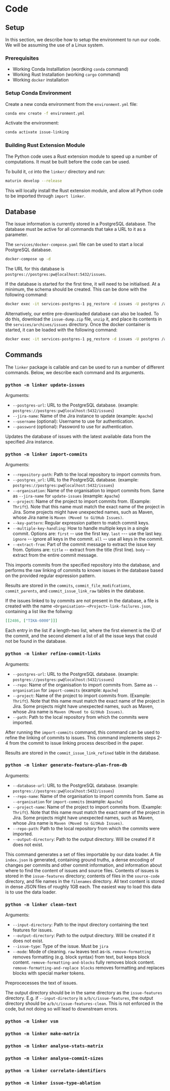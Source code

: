 # Code

## Setup
In this section, we describe how to setup the environment to run our code.
We will be assuming the use of a Linux system.

### Prerequisites
- Working Conda Installlation (wordking `conda` command)
- Working Rust Installation (working `cargo` command)
- Working `docker` installation

### Setup Conda Environment
Create a new conda environment from the `environment.yml` file:

```bash
conda env create -f environment.yml
```

Activate the environment:

```bash
conda activate issue-linking
```

### Building Rust Extension Module
The Python code uses a Rust extension module to speed
up a number of computations. It must be built before
the code can be used.

To build it, `cd` into the `linker/` directory and run:

```bash
maturin develop --release
```

This will locally install the Rust extension module,
and allow all Python code to be imported through
`import linker`.

## Database
The issue information is currently stored in a PostgreSQL database. The database must be active for all commands that
take a URL to it as a parameter.

The `services/docker-compose.yaml` file can be used to start a local PostgreSQL database.

```bash
docker-compose up -d
```

The URL for this database is `postgres://postgres:pw@localhost:5432/issues`.

If the database is started for the first time,
it will need to be initialised. At a minimum, the schema
should be created. This can be done with the following command:

```bash
docker exec -it services-postgres-1 pg_restore -d issues -U postgres /archives/issues/schema.sql
```

Alternatively, our entire pre-downloaded database can also be loaded. To do this, download the `issue-dump.zip` file,
`unzip` it, and place its contents in the `services/archives/issues` directory. Once the docker container is started, it can be loaded with the following command:

```bash
docker exec -it services-postgres-1 pg_restore -d issues -U postgres /archives/issues/issue-dump.sql
```

## Commands
The `linker` package is callable and can be used to
run a number of different commands. Below, we describe
each command and its arguments.

### `python -m linker update-issues`

Arguments:
- `--postgres-url`: URL to the PostgreSQL database. (example: `postgres://postgres:pw@localhost:5432/issues`)
- `--jira-name`: Name of the Jira instance to update (example: `Apache`)
- `--username` (optional): Username to use for authentication.
- `--password` (optional): Password to use for authentication.

Updates the database of issues with the latest available
data from the specified Jira instance.


### `python -m linker import-commits`

Arguments:
- `--repository-path`: Path to the local repository to import commits from.
- `--postgres_url`: URL to the PostgreSQL database. (example: `postgres://postgres:pw@localhost:5432/issues`)
- `--organisation`: Name of the organisation to import commits from. Same as `--jira-name` for `update-issues` (example: `Apache`)
- `--project`: Name of the project to import commits from. (Example: `Thrift`). Note that this name must match the exact name of the project in Jira. Some projects might have unexpected names, such as Maven, whose Jira name is `Maven (Moved to GitHub Issues)`.
- `--key-pattern`: Regular expression pattern to match commit keys.
- `--multiple-key-handling`: How to handle multiple keys in a single commit. Options are: `first` -- use the first key. `last` --- use the last key. `ignore` -- ignore all keys in the commit. `all` -- use all keys in the commit.
- `--extract-from`: Part of the commit message to extract the issue key from. Options are: `title` -- extract from the title (first line). `body` -- extract from the entire commit message.

This imports commits from the specified repository into the database, and performs the raw linking of commits to known issues in the database based on the provided regular expression pattern.

Results are stored in the `commits`, `commit_file_modifcations`, `commit_parents`, and `commit_issue_link_raw` tables in the database.

If the issues linked to by commits are not present in the database, a file is created with the name `<Organisation>-<Project>-link-failures.json`, containing a list like the follwing:

```json
[[2486, ["TIKA-6000"]]]
```

Each entry in the list if a length-two list, where the
first element is the ID of the commit, and the second element
a list of all the issue keys that could not be found in the database.

### `python -m linker refine-commit-links`

Arguments:
- `--postgres-url`: URL to the PostgreSQL database. (example: `postgres://postgres:pw@localhost:5432/issues`)
- `--repo`: Name of the organisation to import commits from. Same as `--organisation` for `import-commits` (example: `Apache`)
- `--project`: Name of the project to import commits from. (Example: `Thrift`). Note that this name must match the exact name of the project in Jira. Some projects might have unexpected names, such as Maven, whose Jira name is `Maven (Moved to GitHub Issues)`.
- `--path`: Path to the local repository from which the commits were imported.

After running the `import-commits` command, this command can be used to refine the linking of commits to issues. This command implements steps 2-4 from the commit to issue linking process described in the paper.

Results are stored in the `commit_issue_link_refined` table in the database.


### `python -m linker generate-feature-plan-from-db`

Arguments:
- `--database-url`: URL to the PostgreSQL database. (example: `postgres://postgres:pw@localhost:5432/issues`)
- `--repo-name`: Name of the organisation to import commits from. Same as `--organisation` for `import-commits` (example: `Apache`)
- `--project-name`: Name of the project to import commits from. (Example: `Thrift`). Note that this name must match the exact name of the project in Jira. Some projects might have unexpected names, such as Maven, whose Jira name is `Maven (Moved to GitHub Issues)`.
- `--repo-path`: Path to the local repository from which the commits were imported.
- `--output-directory`: Path to the output directory. Will be created if it does not exist.

This command generates a set of files importable by our data loader. A file `index.json` is generated, containing ground truths, a dense encoding of changes per commits and other commit information, and information about where to find the content of issues and source files. Contents of issues is stored in the `issue-features` directory; contents of files in the `source-code` directory, and file names in the `filenames` directory. All text content is stored in dense JSON files of roughly 1GB each. The easiest way to load this data is to use the data loader.

### `python -m linker clean-text`

Arguments:
- `--input-directory`: Path to the input directory containing the text features for issues.
- `--output-directory`: Path to the output directory. Will be created if it does not exist.
- `--issue-type`: Type of the issue. Must be `jira`
- `--mode`: Mode of cleaning. `raw` leaves text as-is. `remove-formatting` removes formatting (e.g. block syntax) from text, but keeps block content. `remove-formatting-and-blocks` fully removes block content. `remove-formatting-and-replace blocks` removes formatting and replaces blocks with special marker tokens.

Preprocecesses the text of issues.

The output directory should be in the same directory as the `issue-features` directory. E.g. if `--input-directory` is `a/b/c/issue-features`, the output directory should be `a/b/c/issue-features-clean`. This is not enforced in the code,
but not doing so will lead to downstream errors.

### `python -m linker vsm`

### `python -m linker make-matrix`

### `python -m linker analyse-stats-matrix`

### `python -m linker analyse-commit-sizes`

### `python -m linker correlate-identifiers`

### `python -m linker issue-type-ablation`
